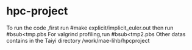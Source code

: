   # hpc-project
  To run the code ,first run 
  #make explicit/implicit_euler.out
  then run
  #bsub<tmp.pbs
  For valgrind profiling,run
  #bsub<tmp2.pbs
  Other datas contains in the Taiyi directory /work/mae-lihb/hpcproject
